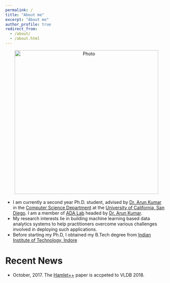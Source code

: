```yaml
---
permalink: /
title: "About me"
excerpt: "About me"
author_profile: true
redirect_from: 
  - /about/
  - /about.html
---
```


<p align="center">
  <img src="https://pvn25.github.io/files/pvn25_img.jpeg?raw=true" alt="Photo" style="width: 450px;"/> 
</p>

* I am currently a second year Ph.D. student, advised by [Dr. Arun Kumar](http://cseweb.ucsd.edu/~arunkk/) in the [Computer Science Department](http://cse.ucsd.edu/) at the  [University of California, San Diego](https://ucsd.edu/). I am a member of [ADA Lab](https://adalabucsd.github.io/) headed by [Dr. Arun Kumar](http://cseweb.ucsd.edu/~arunkk/).
* My research interests lie in building machine learning based data analytics systems to help practitioners overcome various challenges involved in deploying such applications.
* Before starting my Ph.D, I obtained my B.Tech degree from [Indian Institute of Technology, Indore](http://www.iiti.ac.in/)


# Recent News
* October, 2017. The [Hamlet++](https://adalabucsd.github.io/hamlet.html) paper is accpeted to VLDB 2018.
